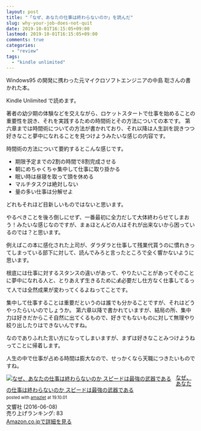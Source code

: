 ```yaml
---
layout: post
title: "「なぜ、あなたの仕事は終わらないのか」を読んだ"
slug: why-your-job-does-not-quit
date: 2019-10-01T16:15:05+09:00
lastmod: 2019-10-01T16:15:05+09:00
comments: true
categories:
  - "review"
tags:
  - "kindle unlimited"
---
```


Windows95 の開発に携わった元マイクロソフトエンジニアの中島 聡さんの書かれた本。

Kindle Unlimited で読めます。

著者の幼少期の体験などを交えながら、ロケットスタートで仕事を始めることの重要性を説き、それを実践するための時間術とその方法についての本です。
第六章までは時間術についての方法が書かれており、それ以降は人生訓を説きつつ好きなこと夢中になれることを見つけようみたいな感じの内容です。

時間術の方法について要約するとこんな感じです。

- 期限予定までの2割の時間で8割完成させる
- 朝にめちゃくちゃ集中して仕事に取り掛かる
- 眠い時は昼寝を取って頭を休める
- マルチタスクは絶対しない
- 量の多い仕事は分解せよ

どれもそれほど目新しいものではないと思います。

やるべきことを後ろ倒しにせず、一番最初に全力だして大体終わらせてしまおう！みたいな感じなのですが、まぁほとんどの人はそれが出来ないから困っているのでは？と思います。

例えばこの本に感化された上司が、ダラダラと仕事して残業代貰うのに慣れきってしまっている部下に対して、読んでみろと言ったところで全く響かないように思います。

根底には仕事に対するスタンスの違いがあって、やりたいことがあってそのことに夢中になれる人と、とりあえず生きるために💰必要だし仕方なく仕事してるって人では全然成果が変わってくるよねってことです。

集中して仕事することは重要だというのは誰でも分かることですが、それはどうやったらいいのでしょうか。
第六章以降で書かれていますが、結局の所、集中力は好きだからこそ自然に出てくるもので、好きでもないものに対して無理やり絞り出したりはできないんですね。

なのでありふれた言い方になってしまいますが、まずは好きなことみつけようねってことに帰着します。

人生の中で仕事が占める時間は膨大なので、せっかくなら天職につきたいものですね。

<div class="amazlet-box" style="margin-bottom:0px;"><div class="amazlet-image" style="float:left;margin:0px 12px 1px 0px;"><a href="http://www.amazon.co.jp/exec/obidos/ASIN/B01GPCKJWK/iriyaufo-22/ref=nosim/" name="amazletlink" target="_blank"><img src="https://images-fe.ssl-images-amazon.com/images/I/51PEZYHrmUL._SL160_.jpg" alt="なぜ、あなたの仕事は終わらないのか スピードは最強の武器である" style="border: none;" /></a></div><div class="amazlet-info" style="line-height:120%; margin-bottom: 10px"><div class="amazlet-name" style="margin-bottom:10px;line-height:120%"><a href="http://www.amazon.co.jp/exec/obidos/ASIN/B01GPCKJWK/iriyaufo-22/ref=nosim/" name="amazletlink" target="_blank">なぜ、あなたの仕事は終わらないのか スピードは最強の武器である</a><div class="amazlet-powered-date" style="font-size:80%;margin-top:5px;line-height:120%">posted with <a href="http://www.amazlet.com/" title="amazlet" target="_blank">amazlet</a> at 19.10.01</div></div><div class="amazlet-detail">文響社 (2016-06-08)<br />売り上げランキング: 83<br /></div><div class="amazlet-sub-info" style="float: left;"><div class="amazlet-link" style="margin-top: 5px"><a href="http://www.amazon.co.jp/exec/obidos/ASIN/B01GPCKJWK/iriyaufo-22/ref=nosim/" name="amazletlink" target="_blank">Amazon.co.jpで詳細を見る</a></div></div></div><div class="amazlet-footer" style="clear: left"></div></div>